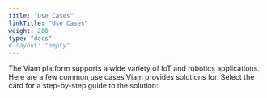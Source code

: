 ```yaml
---
title: "Use Cases"
linkTitle: "Use Cases"
weight: 200
type: "docs"
# layout: "empty"
---
```


The Viam platform supports a wide variety of IoT and robotics applications.
Here are a few common use cases Viam provides solutions for.
Select the card for a step-by-step guide to the solution:
